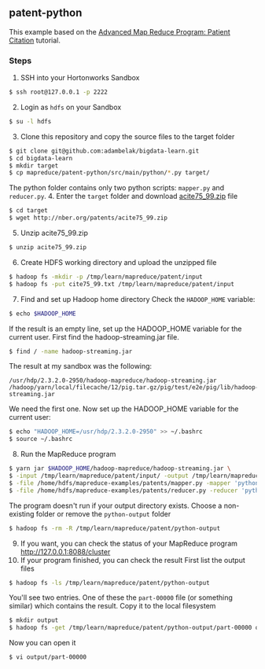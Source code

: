 ## patent-python
This example based on the [Advanced Map Reduce Program: Patient Citation](http://blog.hampisoftware.com/index.php/2015/09/09/advanced-map-reduce-program-patient-citation/) tutorial.

### Steps

1. SSH into your Hortonworks Sandbox
```bash
$ ssh root@127.0.0.1 -p 2222
```
2. Login as `hdfs` on your Sandbox
```bash
$ su -l hdfs
```
3. Clone this repository and copy the source files to the target folder
```bash
$ git clone git@github.com:adambelak/bigdata-learn.git
$ cd bigdata-learn
$ mkdir target
$ cp mapreduce/patent-python/src/main/python/*.py target/ 
```
The python folder contains only two python scripts: `mapper.py` and `reducer.py`.
4. Enter the `target` folder and download [acite75_99.zip](http://nber.org/patents/acite75_99.zip) file
```bash
$ cd target
$ wget http://nber.org/patents/acite75_99.zip
```
5. Unzip acite75_99.zip
```bash
$ unzip acite75_99.zip
```
6. Create HDFS working directory and upload the unzipped file
```bash
$ hadoop fs -mkdir -p /tmp/learn/mapreduce/patent/input
$ hadoop fs -put cite75_99.txt /tmp/learn/mapreduce/patent/input
```
7. Find and set up Hadoop home directory
Check the `HADOOP_HOME` variable:
```bash
$ echo $HADOOP_HOME
```
If the result is an empty line, set up the HADOOP_HOME variable for the current user. First find the hadoop-streaming.jar file.
```bash
$ find / -name hadoop-streaming.jar
```
The result at my sandbox was the following:  
```
/usr/hdp/2.3.2.0-2950/hadoop-mapreduce/hadoop-streaming.jar
/hadoop/yarn/local/filecache/12/pig.tar.gz/pig/test/e2e/pig/lib/hadoop-streaming.jar
```
We need the first one. Now set up the HADOOP_HOME variable for the current user:
```bash
$ echo "HADOOP_HOME=/usr/hdp/2.3.2.0-2950" >> ~/.bashrc
$ source ~/.bashrc
```
8. Run the MapReduce program
```bash
$ yarn jar $HADOOP_HOME/hadoop-mapreduce/hadoop-streaming.jar \
$ -input /tmp/learn/mapreduce/patent/input/ -output /tmp/learn/mapreduce/patent/python-output \ 
$ -file /home/hdfs/mapreduce-examples/patents/mapper.py -mapper 'python mapper.py' \ 
$ -file /home/hdfs/mapreduce-examples/patents/reducer.py -reducer 'python reducer.py'  
```
The program doesn't run if your output directory exists. Choose a non-existing folder or remove the `python-output` folder
```bash
$ hadoop fs -rm -R /tmp/learn/mapreduce/patent/python-output
```
9. If you want, you can check the status of your MapReduce program 
http://127.0.0.1:8088/cluster
10. If your program finished, you can check the result
First list the output files
```bash
$ hadoop fs -ls /tmp/learn/mapreduce/patent/python-output
```
You'll see two entries. One of these the `part-00000` file (or something similar) which contains the result. Copy it to the local filesystem
```bash
$ mkdir output
$ hadoop fs -get /tmp/learn/mapreduce/patent/python-output/part-00000 output/
```
Now you can open it
```bash
$ vi output/part-00000
```

